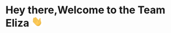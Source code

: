 <h1>Hey there,Welcome to the Team Eliza  <img src="https://raw.githubusercontent.com/ABSphreak/ABSphreak/master/gifs/Hi.gif" width="30px"></h1>
